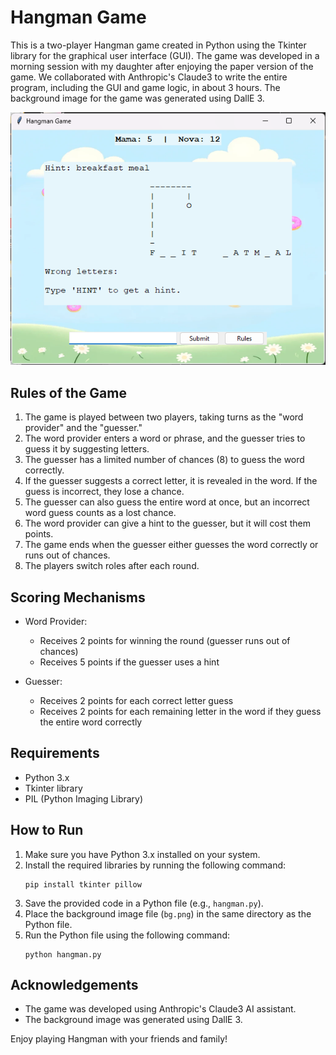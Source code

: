 # Hangman Game

This is a two-player Hangman game created in Python using the Tkinter library for the graphical user interface (GUI). The game was developed in a morning session with my daughter after enjoying the paper version of the game. We collaborated with Anthropic's Claude3 to write the entire program, including the GUI and game logic, in about 3 hours. The background image for the game was generated using DallE 3.

![Hangman Game Screenshot](screenshot.png)

## Rules of the Game

1. The game is played between two players, taking turns as the "word provider" and the "guesser."
2. The word provider enters a word or phrase, and the guesser tries to guess it by suggesting letters.
3. The guesser has a limited number of chances (8) to guess the word correctly.
4. If the guesser suggests a correct letter, it is revealed in the word. If the guess is incorrect, they lose a chance.
5. The guesser can also guess the entire word at once, but an incorrect word guess counts as a lost chance.
6. The word provider can give a hint to the guesser, but it will cost them points.
7. The game ends when the guesser either guesses the word correctly or runs out of chances.
8. The players switch roles after each round.

## Scoring Mechanisms

- Word Provider:
  - Receives 2 points for winning the round (guesser runs out of chances)
  - Receives 5 points if the guesser uses a hint

- Guesser:
  - Receives 2 points for each correct letter guess
  - Receives 2 points for each remaining letter in the word if they guess the entire word correctly

## Requirements

- Python 3.x
- Tkinter library
- PIL (Python Imaging Library)

## How to Run

1. Make sure you have Python 3.x installed on your system.
2. Install the required libraries by running the following command:
   ```
   pip install tkinter pillow
   ```
3. Save the provided code in a Python file (e.g., `hangman.py`).
4. Place the background image file (`bg.png`) in the same directory as the Python file.
5. Run the Python file using the following command:
   ```
   python hangman.py
   ```

## Acknowledgements

- The game was developed using Anthropic's Claude3 AI assistant.
- The background image was generated using DallE 3.

Enjoy playing Hangman with your friends and family!